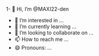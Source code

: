1- 👋 Hi, I’m @MAXI22-den
- 👀 I’m interested in ...
- 🌱 I’m currently learning ...
- 💞️ I’m looking to collaborate on ...
- 📫 How to reach me ...
- 😄 Pronouns: ...


<!---
MAXI22-den/MAXI22-den is a ✨ special ✨ repository because its `README.md` (this file) appears on your GitHub profile.
You can click the Preview link to take a look at your changes.
--->
